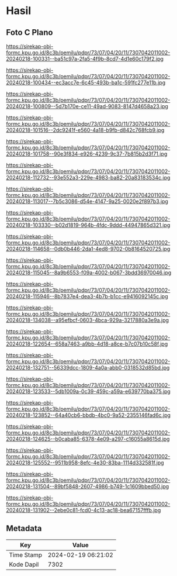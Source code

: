 # Hasil

## Foto C Plano

https://sirekap-obj-formc.kpu.go.id/8c3b/pemilu/pdpr/73/07/04/20/11/7307042011002-20240218-100331--ba51c97a-2fa5-4f9b-8cd7-4d1e60c179f2.jpg

https://sirekap-obj-formc.kpu.go.id/8c3b/pemilu/pdpr/73/07/04/20/11/7307042011002-20240218-100434--ec3acc7e-6c45-493b-ba1c-591fc277e11b.jpg

https://sirekap-obj-formc.kpu.go.id/8c3b/pemilu/pdpr/73/07/04/20/11/7307042011002-20240218-100809--5d7b170e-ce11-49ad-9083-8147d4658a23.jpg

https://sirekap-obj-formc.kpu.go.id/8c3b/pemilu/pdpr/73/07/04/20/11/7307042011002-20240218-101516--2dc9241f-e560-4a18-b9fb-d842c768fcb9.jpg

https://sirekap-obj-formc.kpu.go.id/8c3b/pemilu/pdpr/73/07/04/20/11/7307042011002-20240218-101758--90e3f834-e926-4239-9c37-7b815b2d3f71.jpg

https://sirekap-obj-formc.kpu.go.id/8c3b/pemilu/pdpr/73/07/04/20/11/7307042011002-20240218-112732--93e552a3-229e-4983-ba82-20a83183534c.jpg

https://sirekap-obj-formc.kpu.go.id/8c3b/pemilu/pdpr/73/07/04/20/11/7307042011002-20240218-113017--7b5c3086-d54e-4147-9a25-0020e2f897b3.jpg

https://sirekap-obj-formc.kpu.go.id/8c3b/pemilu/pdpr/73/07/04/20/11/7307042011002-20240218-103330--b02d1819-964b-4fdc-9ddd-44947865d321.jpg

https://sirekap-obj-formc.kpu.go.id/8c3b/pemilu/pdpr/73/07/04/20/11/7307042011002-20240218-114658--0db0b446-2da1-4ed8-9702-0b8164520725.jpg

https://sirekap-obj-formc.kpu.go.id/8c3b/pemilu/pdpr/73/07/04/20/11/7307042011002-20240218-115045--8a9b6553-f09a-4002-b067-3bdd36970046.jpg

https://sirekap-obj-formc.kpu.go.id/8c3b/pemilu/pdpr/73/07/04/20/11/7307042011002-20240218-115946--8b7837e4-dea3-4b7b-b1cc-e9416092145c.jpg

https://sirekap-obj-formc.kpu.go.id/8c3b/pemilu/pdpr/73/07/04/20/11/7307042011002-20240218-134038--a95efbcf-0603-4bca-929a-3217880a3e9a.jpg

https://sirekap-obj-formc.kpu.go.id/8c3b/pemilu/pdpr/73/07/04/20/11/7307042011002-20240218-122654--658a7463-a9bb-4d18-a8ce-b7c07b10c58f.jpg

https://sirekap-obj-formc.kpu.go.id/8c3b/pemilu/pdpr/73/07/04/20/11/7307042011002-20240218-132751--56339dcc-1809-4a0a-abb0-0318532d85bd.jpg

https://sirekap-obj-formc.kpu.go.id/8c3b/pemilu/pdpr/73/07/04/20/11/7307042011002-20240218-123533--5db1009a-0c39-459c-a59a-e639770ba375.jpg

https://sirekap-obj-formc.kpu.go.id/8c3b/pemilu/pdpr/73/07/04/20/11/7307042011002-20240218-123852--64a40cb6-bbdb-4bc0-9a52-2355146fad6c.jpg

https://sirekap-obj-formc.kpu.go.id/8c3b/pemilu/pdpr/73/07/04/20/11/7307042011002-20240218-124625--b0caba85-6378-4e09-a297-c16055a8615d.jpg

https://sirekap-obj-formc.kpu.go.id/8c3b/pemilu/pdpr/73/07/04/20/11/7307042011002-20240218-125552--9511b958-8efc-4e30-83ba-1114d332581f.jpg

https://sirekap-obj-formc.kpu.go.id/8c3b/pemilu/pdpr/73/07/04/20/11/7307042011002-20240218-131504--89bf5848-2607-4986-b749-1c1609bbed50.jpg

https://sirekap-obj-formc.kpu.go.id/8c3b/pemilu/pdpr/73/07/04/20/11/7307042011002-20240218-131902--2ebe0c81-fcd0-4c13-ac18-bea67157fffb.jpg


## Metadata

| Key        | Value               |
| ---------- | ------------------- |
| Time Stamp | 2024-02-19 06:21:02 |
| Kode Dapil | 7302                |



